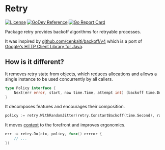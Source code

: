 # Retry
[![License][license-img]][license]
[![GoDev Reference][godev-img]][godev]
[![Go Report Card][goreportcard-img]][goreportcard]

Package retry provides backoff algorithms for retryable processes.

It was inspired by [github.com/cenkalti/backoff/v4][backoff] which is a port of [Google's HTTP Client
Library for Java].


## How is it different?

It removes retry state from objects, which reduces allocations and allows a single instance to be used
concurrently by all callers.

```go
type Policy interface {
    Next(err error, start, now time.Time, attempt int) (backoff time.Duration, allow bool)
}
```

It decomposes features and encourages their composition.

```go
policy := retry.WithRandomJitter(retry.ConstantBackoff(time.Second), rand, 0.5)
```

It moves [context] to the forefront and improves ergonomics.

```go
err := retry.Do(ctx, policy, func() errror {
    // ...
})
```


[license]: https://raw.githubusercontent.com/abursavich/retry/main/LICENSE
[license-img]: https://img.shields.io/badge/license-mit-blue.svg?style=for-the-badge

[godev]: https://pkg.go.dev/bursavich.dev/retry
[godev-img]: https://img.shields.io/static/v1?logo=go&logoColor=white&color=00ADD8&label=dev&message=reference&style=for-the-badge

[goreportcard]: https://goreportcard.com/report/bursavich.dev/retry
[goreportcard-img]: https://goreportcard.com/badge/bursavich.dev/retry?style=for-the-badge

[backoff]: https://pkg.go.dev/github.com/cenkalti/backoff/v4
[Google's HTTP Client Library for Java]: https://github.com/google/google-http-java-client/blob/da1aa993e90285ec18579f1553339b00e19b3ab5/google-http-client/src/main/java/com/google/api/client/util/ExponentialBackOff.java
[context]: https://pkg.go.dev/context#Context
